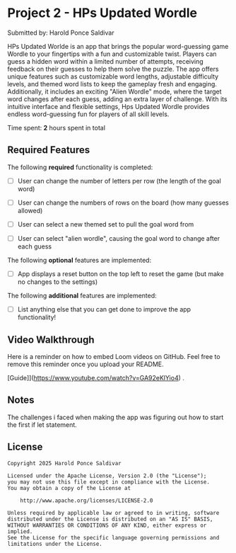 # Project 2 - HPs Updated Wordle

Submitted by: Harold Ponce Saldivar

HPs Updated Worlde is an app that brings the popular word-guessing game Wordle to your fingertips with a fun and customizable twist. Players can guess a hidden word within a limited number of attempts, receiving feedback on their guesses to help them solve the puzzle. The app offers unique features such as customizable word lengths, adjustable difficulty levels, and themed word lists to keep the gameplay fresh and engaging. Additionally, it includes an exciting "Alien Wordle" mode, where the target word changes after each guess, adding an extra layer of challenge. With its intuitive interface and flexible settings, Hps Updated Wordle provides endless word-guessing fun for players of all skill levels.

Time spent: **2** hours spent in total

## Required Features

The following **required** functionality is completed:

- [ ] User can change the number of letters per row (the length of the goal word)
- [ ] User can change the numbers of rows on the board (how many guesses allowed)
- [ ] User can select a new themed set to pull the goal word from
- [ ] User can select "alien wordle", causing the goal word to change after each guess


The following **optional** features are implemented:

- [ ] App displays a reset button on the top left to reset the game (but make no changes to the settings)

The following **additional** features are implemented:

- [ ] List anything else that you can get done to improve the app functionality!

## Video Walkthrough

Here is a reminder on how to embed Loom videos on GitHub. Feel free to remove this reminder once you upload your README. 

[Guide]](https://www.youtube.com/watch?v=GA92eKlYio4) .

## Notes

The challenges i faced when making the app was figuring out how to start the first if let statement.

## License

    Copyright 2025 Harold Ponce Saldivar

    Licensed under the Apache License, Version 2.0 (the "License");
    you may not use this file except in compliance with the License.
    You may obtain a copy of the License at

        http://www.apache.org/licenses/LICENSE-2.0

    Unless required by applicable law or agreed to in writing, software
    distributed under the License is distributed on an "AS IS" BASIS,
    WITHOUT WARRANTIES OR CONDITIONS OF ANY KIND, either express or implied.
    See the License for the specific language governing permissions and
    limitations under the License.
